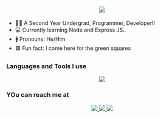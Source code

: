 <h1 align="center">
  <a href="#">
    <img src="https://readme-typing-svg.herokuapp.com/?lines=Hey+There,+👋;Abhinav+here...+!!;Nice+to+meet+you!&center=true&size=30">
  </a>
</h1>

- 🧑‍🎓 A Second Year Undergrad, Programmer, Developer!!
- 💻 Currently learning Node and Express JS..
- 🚹 Pronouns: He/Him
- 🟩 Fun fact: I come here for the green squares

### Languages and Tools I use
<p align="center">
    <img src="https://skillicons.dev/icons?i=cpp,html,css,js,vscode,eclipse,arduino,git,github,kali&perline=6" />
</p>

### YOu can reach me at 
<p align="center">
<a href="https://www.linkedin.com/in/abhinav-mehta-224968290/">
<img src="https://skillicons.dev/icons?i=linkedin" />
<a href="https://x.com/Abhinav04139720">
<img src="https://skillicons.dev/icons?i=twitter" />
<a href="https://www.instagram.com/abhinav_1995/">
<img src="https://skillicons.dev/icons?i=instagram" />
</p>

